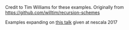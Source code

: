Credit to Tim Williams for these examples. Originally from https://github.com/willtim/recursion-schemes

Examples expanding on  [this talk](slides.com/ratansebastian-1/introduction-to-recursion-schemes) given at nescala 2017